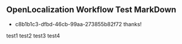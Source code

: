 ## OpenLocalization Workflow Test MarkDown
* c8b1b1c3-dfbd-46cb-99aa-273855b82f72 
thanks!

test1
test2
test3
test4
